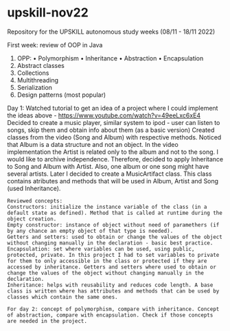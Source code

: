 # upskill-nov22
Repository for the UPSKILL autonomous study weeks (08/11 - 18/11 2022)

First week: review of OOP in Java
1. OPP:
•	Polymorphism
•	Inheritance
•	Abstraction 
•	Encapsulation
2. Abstract classes
3. Collections
4. Multithreading
5. Serialization
6. Design patterns (most popular)

Day 1:
    Watched tutorial to get an idea of a project where I could implement the ideas above - https://www.youtube.com/watch?v=49eeLxc6xE4
    Decided to create a music player, similar system to ipod - user can listen to songs, skip them and obtain info about them (as a basic version)
    Created classes from the video (Song and Album) with respective methods.
    Noticed that Album is a data structure and not an object. In the video implementation the Artist is related only to the album and not to the song. I would like to archive independence. Therefore, decided to apply Inheritance to Song and Album with Artist. Also, one album or one song might have several artists.
    Later I decided to create a MusicArtifact class. This class contains atributes and methods that will be used in Album, Artist and Song (used Inheritance).

    Reviewed concepts:
    Constructors: initialize the instance variable of the class (in a default state as defined). Method that is called at runtime during the object creation.
    Empty constructor: instance of object without need of paramethers (if by any chance an empty object of that type is needed).
    Getters and setters: used to obtain or change the values of the object without changing manually in the declaration - basic best practice.
    Encapsulation: set where variables can be used, using public, protected, private. In this project I had to set variables to private for them to only accessible in the class or protected if they are accessed by inheritance. Getters and setters where used to obtain or change the values of the object without changing manually in the declaration.
    Inheritance: helps with reusability and reduces code length. A base class is written where has attributes and methods that can be used by classes which contain the same ones.

    For day 2: concept of polymorphism, compare with inheritance. Concept of abstraction, compare with encapsulation. Check if those concepts are needed in the project.

    


